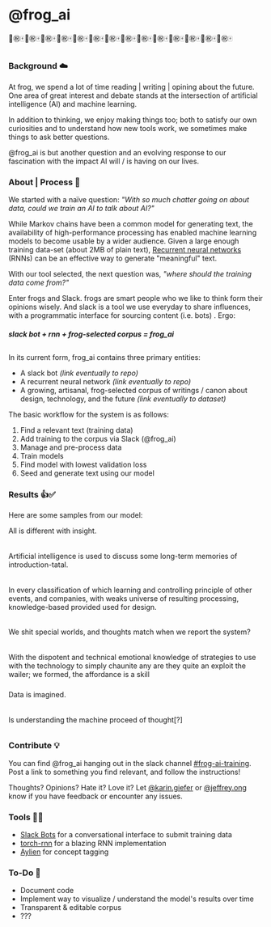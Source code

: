 # @frog_ai 
:slot_machine::congratulations::mahjong::slot_machine::congratulations::mahjong::slot_machine::congratulations::mahjong::slot_machine::congratulations::mahjong::slot_machine::congratulations::mahjong::slot_machine::congratulations::mahjong::slot_machine::congratulations::mahjong::slot_machine::congratulations::mahjong::slot_machine::congratulations::mahjong::slot_machine::congratulations::mahjong::slot_machine::congratulations::mahjong::slot_machine::congratulations::mahjong::slot_machine::congratulations::mahjong::slot_machine::congratulations::mahjong:

## 


### Background :cloud:
At frog, we spend a lot of time reading | writing | opining about the future. One area of great interest and debate stands at the intersection of artificial intelligence (AI) and machine learning. 

In addition to thinking, we enjoy making things too; both to satisfy our own curiosities and to understand how new tools work, we sometimes make things to ask better questions.

@frog_ai is but another question and an evolving response to our fascination with the impact AI will / is having on our lives.

### About | Process :arrows_counterclockwise:
We started with a naïve question: _"With so much chatter going on about data, could we train an AI to talk about AI?"_

While Markov chains have been a common model for generating text, the availability of high-performance processing has enabled machine learning models to become usable by a wider audience. Given a large enough training data-set (about 2MB of plain text), [Recurrent neural networks](karpathy.github.io/2015/05/21/rnn-effectiveness/) (RNNs) can be an effective way to generate "meaningful" text.

With our tool selected, the next question was, _"where should the training data come from?"_

Enter frogs and Slack. frogs are smart people who we like to think form their opinions wisely. And slack is a tool we use everyday to share influences, with a programmatic interface for sourcing content (i.e. bots) . Ergo:

##### slack bot + rnn + frog-selected corpus = frog_ai

##

In its current form, frog_ai contains three primary entities:

* A slack bot _(link eventually to repo)_
* A recurrent neural network _(link eventually to repo)_
* A growing, artisanal, frog-selected corpus of writings / canon about design, technology, and the future _(link eventually to dataset)_

The basic workflow for the system is as follows:
1. Find a relevant text (training data)
2. Add training to the corpus via Slack (@frog_ai)
3. Manage and pre-process data
4. Train models
5. Find model with lowest validation loss
6. Seed and generate text using our model

### Results :+1::white_check_mark:

Here are some samples from our model:

All is different with insight.

######

Artificial intelligence is used to discuss some long-term memories of introduction-tatal.

######

In every classification of which learning and controlling principle of other events, and companies, with weaks universe of resulting processing, knowledge-based provided used for design.

######

We shit special worlds, and thoughts match when we report the system?

######

With the dispotent and technical emotional knowledge of strategies to use with the technology to simply chaunite any are they quite an exploit the wailer; we formed, the affordance is a skill 

#####

Data is imagined.

######

Is understanding the machine proceed of thought[?]

######


### Contribute :bulb:

You can find @frog_ai hanging out in the slack channel [#frog-ai-training](https://frog.slack.com/messages/C6GN4GYGM). Post a link to something you find relevant, and follow the instructions!

Thoughts? Opinions? Hate it? Love it? Let [@karin.giefer](https://frog.slack.com/messages/D6F33Q6P6) or [@jeffrey.ong](https://frog.slack.com/messages/D1KFTNVCY) know if you have feedback or encounter any issues.


### Tools :hammer::wrench:

* [Slack Bots](https://api.slack.com/bot-users) for a conversational interface to submit training data
* [torch-rnn](https://github.com/jcjohnson/torch-rnn) for a blazing RNN implementation
* [Aylien](http://docs.aylien.com/) for concept tagging

### To-Do :memo:
* Document code
* Implement way to visualize / understand the model's results over time
* Transparent & editable corpus
* ???
